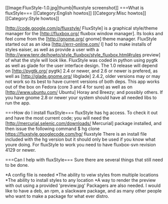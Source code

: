 [[Image:FluxStyle-1.0.jpg|thumb|fluxstyle screenshot]]
===What is fluxStyle===
[[Category:English howtos]]
[[Category:Misc howtos]]
[[Category:Style howtos]]

[http://code.google.com/p/fluxstyle/ FluxStyle] is a graphical style/theme manager for the [http://fluxbox.org/ fluxbox window manager]. Its looks and feel come from the [http://gnome.org/ gnome] theme manager. FluxStyle started out as an idea [http://errr-online.com/ I] had to make installs of styles eaiser, as well as provide a user with a [http://www.tenr.de/howto/style_fluxbox/style_fluxbox.html#rules preview] of what the style will look like. FluxStyle was coded in python using pygtk as well as glade for the user interface design. The 1.0 release will depend on [http://pygtk.org/ pygtk] 2.4 or newer, and 2.6 or newer is prefered, as well as [http://glade.gnome.org/ libglade] 2.4.2, older versions may or may not work so its best to have current versions of both deps. This app works out of the box on Fedora (core 3 and 4 for sure) as well as on [http://www.ubuntu.com/ Ubuntu] Horay and Breezy; and possibly others. If you have gnome 2.8 or newer your system should have all needed libs to run the app.

===How do I install fluxStyle===
fluxStyle has hg access. To check it out and have the most current code; you will need the [http://mercurial.selenic.com/downloads/ Mercurial] package installed, and then issue the following command
  $ hg clone https://fluxstyle.googlecode.com/hg/ fluxstyle 
There is an install file included with the hg version but it should only be used if you know what youre doing. For fluxStyle to work you need to have fluxbox-svn revision 4129 or newer.

===Can I help with fluxStyle===
Sure there are several things that still need to be done.

*A config file is needed
*The ability to veiw styles from multiple locations
*The ability to install styles to any location
*A way to render the preview with out using a provided 'preview.jpg'
Packagers are also needed. I would like to have a deb, an rpm, a slackware package, and as many other people who want to make a package for what ever distro.